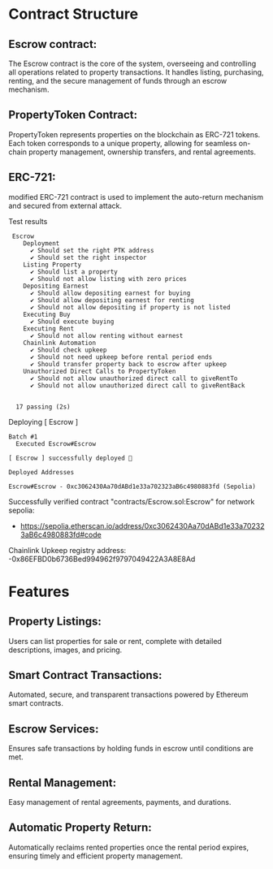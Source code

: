 # Contract Structure
## Escrow contract: 
The Escrow contract is the core of the system, overseeing and controlling all operations related to property transactions. It handles listing, purchasing, renting, and the secure management of funds through an escrow mechanism.
## PropertyToken Contract: 
PropertyToken represents properties on the blockchain as ERC-721 tokens. Each token corresponds to a unique property, allowing for seamless on-chain property management, ownership transfers, and rental agreements.
## ERC-721:
modified ERC-721 contract is used to implement the auto-return mechanism and secured from external attack.




Test results
```
 Escrow      
    Deployment
      ✔ Should set the right PTK address
      ✔ Should set the right inspector
    Listing Property
      ✔ Should list a property
      ✔ Should not allow listing with zero prices
    Depositing Earnest
      ✔ Should allow depositing earnest for buying
      ✔ Should allow depositing earnest for renting
      ✔ Should not allow depositing if property is not listed
    Executing Buy
      ✔ Should execute buying
    Executing Rent
      ✔ Should not allow renting without earnest
    Chainlink Automation
      ✔ Should check upkeep
      ✔ Should not need upkeep before rental period ends
      ✔ Should transfer property back to escrow after upkeep
    Unauthorized Direct Calls to PropertyToken
      ✔ Should not allow unauthorized direct call to giveRentTo
      ✔ Should not allow unauthorized direct call to giveRentBack


  17 passing (2s)
```

Deploying [ Escrow ]
```
Batch #1
  Executed Escrow#Escrow

[ Escrow ] successfully deployed 🚀

Deployed Addresses

Escrow#Escrow - 0xc3062430Aa70dABd1e33a702323aB6c4980883fd (Sepolia)
```
Successfully verified contract "contracts/Escrow.sol:Escrow" for network sepolia:       
- https://sepolia.etherscan.io/address/0xc3062430Aa70dABd1e33a702323aB6c4980883fd#code

Chainlink Upkeep registry address:
 -0x86EFBD0b6736Bed994962f9797049422A3A8E8Ad


# Features
## Property Listings: 
Users can list properties for sale or rent, complete with detailed descriptions, images, and pricing.
## Smart Contract Transactions: 
Automated, secure, and transparent transactions powered by Ethereum smart contracts.
## Escrow Services: 
Ensures safe transactions by holding funds in escrow until conditions are met.
## Rental Management: 
Easy management of rental agreements, payments, and durations.
## Automatic Property Return: 
Automatically reclaims rented properties once the rental period expires, ensuring timely and efficient property management.